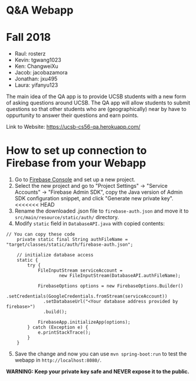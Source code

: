 # Q&A Webapp

# Fall 2018
* Raul: rosterz
* Kevin: tgwang1023
* Ken: ChangweiXu
* Jacob: jacobazamora
* Jonathan: jxu495
* Laura: yifanyu123

The main idea of the QA app is to provide UCSB students with a new form of asking questions around UCSB. The QA app will
allow students to submit questions so that other students who are (geographically) near by have to oppurtunity to answer their questions
and earn points.

Link to Website: https://ucsb-cs56-qa.herokuapp.com/


# How to set up connection to Firebase from your Webapp

1. Go to [Firebase Console](https://console.firebase.google.com/) and set up a new project.
2. Select the new project and go to "Project Settings" -> "Service Accounts" -> "Firebase Admin SDK", copy the Java version of Admin SDK configuration snippet, and click "Generate new private key".
<<<<<<< HEAD
3. Rename the downloaded .json file to `firebase-auth.json` and move it to `src/main/resource/static/auth/` directory.
4. Modify `static` field in `DatabaseAPI.java` with copied contents:
```
// You can copy these code
    private static final String authFileName = "target/classes/static/auth/firebase-auth.json";

    // initialize database access
    static {
        try {
            FileInputStream serviceAccount =
                    new FileInputStream(DatabaseAPI.authFileName);

            FirebaseOptions options = new FirebaseOptions.Builder()
              .setCredentials(GoogleCredentials.fromStream(serviceAccount))
              .setDatabaseUrl("<Your database address provided by firebase>")
              .build();

            FirebaseApp.initializeApp(options);
        } catch (Exception e) {
            e.printStackTrace();
        }
    }
```
5. Save the change and now you can use `mvn spring-boot:run` to test the webapp in `http://localhost:8080/`.

**WARNING: Keep your private key safe and NEVER expose it to the public.**
